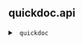 ## quickdoc.api
<details>


<summary><code> quickdoc </code></summary>


### `quickdoc`
<code>[{:keys [github/repo git/branch outfile source-paths collapse-nss collapse-vars] :or {branch "main" outfile "API.md" source-paths ["src"] collapse-nss true collapse-vars true}}]</code><br>

Generate API docs. Options:
  * `:github/repo` -  a link like `https://github.com/borkdude/quickdoc`
  * `:git/branch` - branch name for source links, default to `"main"`
  * `:outfile` - file where API docs are written, defaults to `"API.md"`
  * `:source-paths` - sources that are scanned for vars. Defaults to `"src"`.
  * `:collapse-nss` - wrap namesspaces in details tag. Defaults to `true`.
  * `:collapse-vars` - wrap vars in details tag. Defaults to `true`.
  

[Source](https://github.com/borkdude/quickdoc/blob/main/src/quickdoc/api.cljc#L18-L85)
</details>


